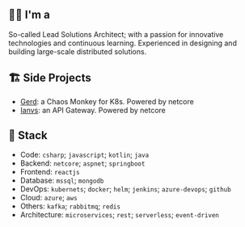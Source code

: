 ## 👨‍💻 I'm a 
So-called Lead Solutions Architect; with a passion for innovative technologies and continuous learning. Experienced in designing and building large-scale distributed solutions.

## 🏗 Side Projects
- [Gerd](https://github.com/onyx-ws/gerd): a Chaos Monkey for K8s. Powered by netcore
- [Ianvs](https://github.com/onyx-ws/ianvs): an API Gateway. Powered by netcore

## 🥞 Stack
* Code: `csharp`; `javascript`; `kotlin`; `java`
* Backend: `netcore`; `aspnet`; `springboot`
* Frontend: `reactjs`
* Database: `mssql`; `mongodb`
* DevOps: `kubernets`; `docker`; `helm`; `jenkins`; `azure-devops`; `github`
* Cloud: `azure`; `aws`
* Others: `kafka`; `rabbitmq`; `redis`
* Architecture: `microservices`; `rest`; `serverless`; `event-driven`
<!--
**mohammad-shaddad/mohammad-shaddad** is a ✨ _special_ ✨ repository because its `README.md` (this file) appears on your GitHub profile.

Here are some ideas to get you started:

- 🔭 I’m currently working on ...
- 🌱 I’m currently learning ...
- 👯 I’m looking to collaborate on ...
- 🤔 I’m looking for help with ...
- 💬 Ask me about ...
- 📫 How to reach me: ...
- 😄 Pronouns: ...
- ⚡ Fun fact: ...
-->
